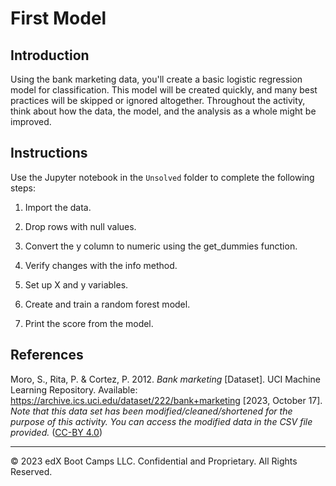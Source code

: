 # First Model

## Introduction

Using the bank marketing data, you'll create a basic logistic regression model for classification. This model will be created quickly, and many best practices will be skipped or ignored altogether. Throughout the activity, think about how the data, the model, and the analysis as a whole might be improved.

## Instructions

Use the Jupyter notebook in the `Unsolved` folder to complete the following steps:

1. Import the data.

2. Drop rows with null values.

3. Convert the y column to numeric using the get_dummies function.

4. Verify changes with the info method.

5. Set up X and y variables.

6. Create and train a random forest model.

7. Print the score from the model.

## References

Moro, S., Rita, P. & Cortez, P. 2012. *Bank marketing* [Dataset]. UCI Machine Learning Repository. Available: <https://archive.ics.uci.edu/dataset/222/bank+marketing> [2023, October 17]. *Note that this data set has been modified/cleaned/shortened for the purpose of this activity. You can access the modified data in the CSV file provided.* ([CC-BY 4.0](https://creativecommons.org/licenses/by/4.0/legalcode))

---

© 2023 edX Boot Camps LLC. Confidential and Proprietary. All Rights Reserved.
